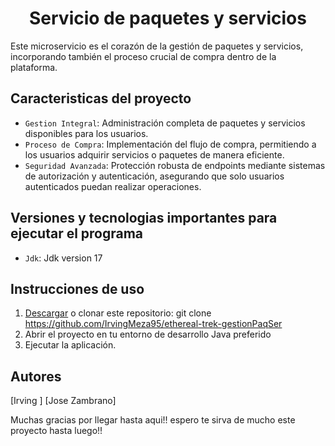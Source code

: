 <h1 align="center"> Servicio de paquetes y servicios </h1>
<p>Este microservicio es el corazón de la gestión de paquetes y servicios, incorporando también el proceso crucial de compra dentro de la plataforma.</p>

## Caracteristicas del proyecto
  - `Gestion Integral`: Administración completa de paquetes y servicios disponibles para los usuarios.
  - `Proceso de Compra`: Implementación del flujo de compra, permitiendo a los usuarios adquirir servicios o paquetes de manera eficiente.
  - `Seguridad Avanzada`: Protección robusta de endpoints mediante sistemas de autorización y autenticación, asegurando que solo usuarios autenticados puedan realizar operaciones.

## Versiones y tecnologias importantes para ejecutar el programa
  - `Jdk`:  Jdk version 17

## Instrucciones de uso
  1. [Descargar](#) o clonar este repositorio: git clone https://github.com/IrvingMeza95/ethereal-trek-gestionPaqSer
  2. Abrir el proyecto en tu entorno de desarrollo Java preferido
  3. Ejecutar la aplicación.

## Autores
[Irving ]
[Jose Zambrano]

Muchas gracias por llegar hasta aqui!! espero te sirva de mucho este proyecto hasta luego!!